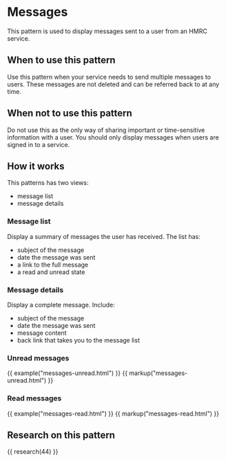 # Messages

This pattern is used to display messages sent to a user from an HMRC service.

## When to use this pattern

Use this pattern when your service needs to send multiple messages to users. These messages are not deleted and can be referred back to at any time.

## When not to use this pattern

Do not use this as the only way of sharing important or time-sensitive information with a user. You should only display messages when users are signed in to a service.

## How it works

This patterns has two views:

* message list
* message details


### Message list

Display a summary of messages the user has received. The list has:

- subject of the message
- date the message was sent
- a link to the full message
- a read and unread state

### Message details

Display a complete message. Include:

- subject of the message
- date the message was sent
- message content
- back link that takes you to the message list

### Unread messages

{{ example("messages-unread.html") }}
{{ markup("messages-unread.html") }}

### Read messages

{{ example("messages-read.html") }}
{{ markup("messages-read.html") }}

## Research on this pattern

{{ research(44) }}
